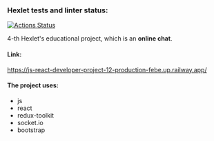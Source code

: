 ### Hexlet tests and linter status:
[![Actions Status](https://github.com/LoginIlia43/js-react-developer-project-12/workflows/hexlet-check/badge.svg)](https://github.com/LoginIlia43/js-react-developer-project-12/actions)

4-th Hexlet's educational project, which is an **online chat**.

#### Link:
https://js-react-developer-project-12-production-febe.up.railway.app/

#### The project uses:
- js
- react
- redux-toolkit
- socket.io
- bootstrap
